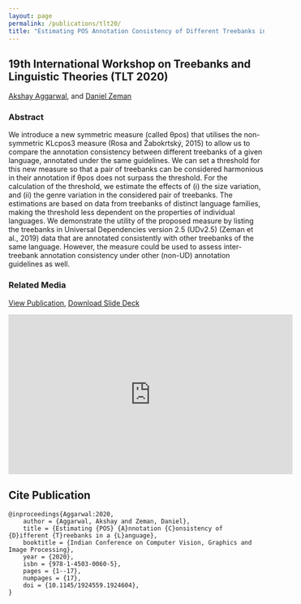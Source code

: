 ```yaml
---
layout: page
permalink: /publications/tlt20/
title: "Estimating POS Annotation Consistency of Different Treebanks in a Language"
---
```


## 19th International Workshop on Treebanks and Linguistic Theories (TLT 2020)
[Akshay Aggarwal], and [Daniel Zeman]

### Abstract

We introduce a new symmetric measure (called θpos)
that utilises the non-symmetric KLcpos3 measure (Rosa and Žabokrtský, 2015) to
allow us to compare the annotation consistency between different treebanks
of a given language, annotated under the same guidelines. We can set a
threshold for this new measure so that a pair of treebanks can be
considered harmonious in their annotation if θpos does not
surpass the threshold. For the calculation of the threshold, we estimate
the effects of (i) the size variation, and (ii) the genre variation in the
considered pair of treebanks. The estimations are based on data from
treebanks of distinct language families, making the threshold less
dependent on the properties of individual languages. We demonstrate the
utility of the proposed measure by listing the treebanks in Universal
Dependencies version 2.5 (UDv2.5) (Zeman et al., 2019) data that are annotated
consistently with other treebanks of the same language. However, the
measure could be used to assess inter-treebank annotation consistency under
other (non-UD) annotation guidelines as well.


### Related Media

[View Publication](Paper), [Download Slide Deck](/files/slide_decks/tlt20.odp)

<div class="media-container">
    <iframe width="560" height="315" src="https://www.youtube.com/embed/QTYNjT-1XR8" frameborder="0" allow="accelerometer; autoplay; clipboard-write; encrypted-media; gyroscope; picture-in-picture" allowfullscreen></iframe>
</div>


## Cite Publication

    @inproceedings{Aggarwal:2020,
        author = {Aggarwal, Akshay and Zeman, Daniel},
        title = {Estimating {POS} {A}nnotation {C}onsistency of {D}ifferent {T}reebanks in a {L}anguage},
        booktitle = {Indian Conference on Computer Vision, Graphics and Image Processing},
        year = {2020},
        isbn = {978-1-4503-0060-5},
        pages = {1--17},
        numpages = {17},
        doi = {10.1145/1924559.1924604},
    }


[Akshay Aggarwal]: /
[Daniel Zeman]:     https://ufal.mff.cuni.cz/daniel-zeman
[Paper]:            paperlink
[slides]:           /files/slide_decks/tlt20.odp
